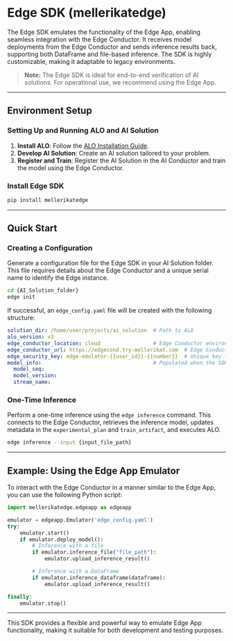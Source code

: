 # Edge SDK (mellerikatedge)

The Edge SDK emulates the functionality of the Edge App, enabling seamless integration with the Edge Conductor. It receives model deployments from the Edge Conductor and sends inference results back, supporting both DataFrame and file-based inference. The SDK is highly customizable, making it adaptable to legacy environments.

> **Note:** The Edge SDK is ideal for end-to-end verification of AI solutions. For operational use, we recommend using the Edge App.

---

## Environment Setup

### Setting Up and Running ALO and AI Solution

1. **Install ALO**: Follow the [ALO Installation Guide](https://mellerikat.com/user_guide/data_scientist_guide/alo/alo-v3/quick_run).
2. **Develop AI Solution**: Create an AI solution tailored to your problem.
3. **Register and Train**: Register the AI Solution in the AI Conductor and train the model using the Edge Conductor.

### Install Edge SDK

```sh
pip install mellerikatedge
```

---

## Quick Start

### Creating a Configuration

Generate a configuration file for the Edge SDK in your AI Solution folder. This file requires details about the Edge Conductor and a unique serial name to identify the Edge instance.

```bash
cd {AI_Solution_folder}
edge init
```

If successful, an `edge_config.yaml` file will be created with the following structure:

```yaml
solution_dir: /home/user/projects/ai_solution  # Path to ALO
alo_version: v3
edge_conductor_location: cloud                 # Edge Conductor environment (cloud or on-premise)
edge_conductor_url: https://edgecond.try-mellerikat.com  # Edge Conductor URL (include https or http)
edge_security_key: edge-emulator-{{user_id}}-{{number}}  # Unique key for Edge identification; replace {{ }} with appropriate values
model_info:                                    # Populated when the SDK runs and the model is deployed
  model_seq:
  model_version:
  stream_name:
```

### One-Time Inference

Perform a one-time inference using the `edge inference` command. This connects to the Edge Conductor, retrieves the inference model, updates metadata in the `experimental_plan` and `train_artifact`, and executes ALO.

```bash
edge inference --input {input_file_path}
```

---

## Example: Using the Edge App Emulator

To interact with the Edge Conductor in a manner similar to the Edge App, you can use the following Python script:

```python
import mellerikatedge.edgeapp as edgeapp

emulator = edgeapp.Emulator('edge_config.yaml')
try:
    emulator.start()
    if emulator.deploy_model():
        # Inference with a file
        if emulator.inference_file("file_path"):
            emulator.upload_inference_result()

        # Inference with a DataFrame
        if emulator.inference_dataframe(dataframe):
            emulator.upload_inference_result()

finally:
    emulator.stop()
```

---

This SDK provides a flexible and powerful way to emulate Edge App functionality, making it suitable for both development and testing purposes.
